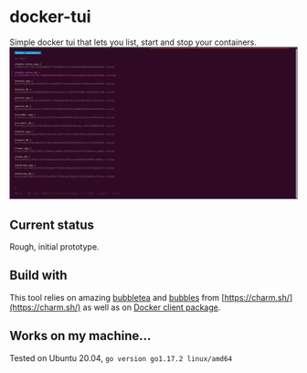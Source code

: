 # docker-tui
Simple docker tui that lets you list, start and stop your containers.
![screenshot](screenshot.png)
## Current status
Rough, initial prototype.
## Build with
This tool relies on amazing [bubbletea](https://github.com/charmbracelet/bubbletea) and [bubbles](https://github.com/charmbracelet/bubbles) from [https://charm.sh/](https://charm.sh/) as well as on [Docker client package](https://pkg.go.dev/github.com/docker/docker/client).

## Works on my machine...
Tested on Ubuntu 20.04, `go version go1.17.2 linux/amd64`
